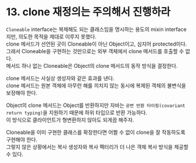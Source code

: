 # 13. clone 재정의는 주의해서 진행하라

`Cloneable` interface는 복제해도 되는 클래스임을 명시하는 용도의 mixin interface지만, 의도한 목적을 제대로 이루지 못했다.  
clone 메서드가 선언된 곳이 Cloneable이 아닌 Object이고, 심지어 protected이다. 그래서 Cloneable을 구현하는 것만으로는 외부 객체에서 clone 메서드를 호출할 수 없다.  
메서드 하나 없는 Cloneable은 Object의 clone 메서드의 동작 방식을 결정한다.

clone 메서드는 사실상 생성자와 같은 효과를 낸다.  
clone 메서드는 원본 객체에 아무런 해를 끼치지 않는 동시에 복제된 객체의 불변식을 보장해야 한다.

Object의 clone 메서드는 Object를 반환하지만 자바는 `공변 반환 타이핑(covariant return typing)`을 지원하기 때문에 하위 타입으로 반환 가능하다.  
이 방식으로 클라이언트가 형변환하지 않아도 되게끔 해주자.

Cloneable을 이미 구현한 클래스를 확장한다면 어쩔 수 없이 clone을 잘 작동하도록 구현해야 한다.  
그렇지 않은 상황에서는 복사 생성자와 복사 팩터리가 더 나은 객체 복사 방식을 제공할 수 있다.